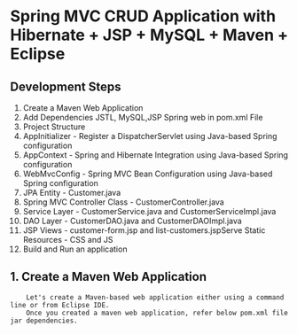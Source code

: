 # Spring MVC CRUD Application with Hibernate + JSP + MySQL + Maven + Eclipse

## Development Steps

1.  Create a Maven Web Application
2.  Add Dependencies JSTL, MySQL,JSP Spring web in pom.xml File
3. Project Structure
4. AppInitializer - Register a DispatcherServlet using Java-based Spring configuration
5.   AppContext - Spring and Hibernate Integration using Java-based Spring configuration
6.   WebMvcConfig - Spring MVC Bean Configuration using Java-based Spring configuration
7.   JPA Entity - Customer.java
8.   Spring MVC Controller Class - CustomerController.java
9.   Service Layer - CustomerService.java and CustomerServiceImpl.java
10.  DAO Layer - CustomerDAO.java and CustomerDAOImpl.java 
11.  JSP Views - customer-form.jsp and list-customers.jspServe Static Resources - CSS and JS
12.  Build and Run an application

 ## 1.  Create a Maven Web Application
        Let's create a Maven-based web application either using a command line or from Eclipse IDE.
        Once you created a maven web application, refer below pom.xml file jar dependencies.
   


